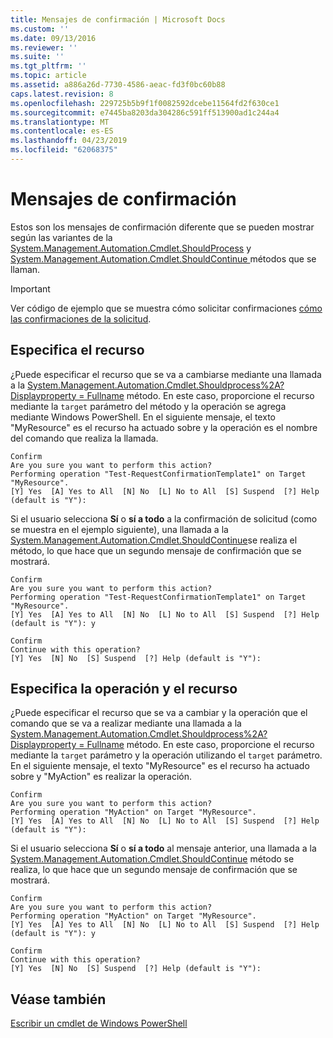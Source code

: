 ```yaml
---
title: Mensajes de confirmación | Microsoft Docs
ms.custom: ''
ms.date: 09/13/2016
ms.reviewer: ''
ms.suite: ''
ms.tgt_pltfrm: ''
ms.topic: article
ms.assetid: a886a26d-7730-4586-aeac-fd3f0bc60b88
caps.latest.revision: 8
ms.openlocfilehash: 229725b5b9f1f0082592dcebe11564fd2f630ce1
ms.sourcegitcommit: e7445ba8203da304286c591ff513900ad1c244a4
ms.translationtype: MT
ms.contentlocale: es-ES
ms.lasthandoff: 04/23/2019
ms.locfileid: "62068375"
---
```

# <a name="confirmation-messages"></a>Mensajes de confirmación

Estos son los mensajes de confirmación diferente que se pueden mostrar según las variantes de la [System.Management.Automation.Cmdlet.ShouldProcess](/dotnet/api/System.Management.Automation.Cmdlet.ShouldProcess) y [System.Management.Automation.Cmdlet.ShouldContinue ](/dotnet/api/System.Management.Automation.Cmdlet.ShouldContinue) métodos que se llaman.

> [!IMPORTANT]
> Ver código de ejemplo que se muestra cómo solicitar confirmaciones [cómo las confirmaciones de la solicitud](./how-to-request-confirmations.md).

## <a name="specifying-the-resource"></a>Especifica el recurso

¿Puede especificar el recurso que se va a cambiarse mediante una llamada a la [System.Management.Automation.Cmdlet.Shouldprocess%2A? Displayproperty = Fullname](/dotnet/api/System.Management.Automation.Cmdlet.ShouldProcess?view=powershellsdk-1.1.0) método. En este caso, proporcione el recurso mediante la `target` parámetro del método y la operación se agrega mediante Windows PowerShell. En el siguiente mensaje, el texto "MyResource" es el recurso ha actuado sobre y la operación es el nombre del comando que realiza la llamada.

```output
Confirm
Are you sure you want to perform this action?
Performing operation "Test-RequestConfirmationTemplate1" on Target "MyResource".
[Y] Yes  [A] Yes to All  [N] No  [L] No to All  [S] Suspend  [?] Help (default is "Y"):
```

Si el usuario selecciona **Sí** o **sí a todo** a la confirmación de solicitud (como se muestra en el ejemplo siguiente), una llamada a la [System.Management.Automation.Cmdlet.ShouldContinue](/dotnet/api/System.Management.Automation.Cmdlet.ShouldContinue)se realiza el método, lo que hace que un segundo mensaje de confirmación que se mostrará.

```output
Confirm
Are you sure you want to perform this action?
Performing operation "Test-RequestConfirmationTemplate1" on Target "MyResource".
[Y] Yes  [A] Yes to All  [N] No  [L] No to All  [S] Suspend  [?] Help (default is "Y"): y

Confirm
Continue with this operation?
[Y] Yes  [N] No  [S] Suspend  [?] Help (default is "Y"):
```

## <a name="specifying-the-operation-and-resource"></a>Especifica la operación y el recurso

¿Puede especificar el recurso que se va a cambiar y la operación que el comando que se va a realizar mediante una llamada a la [System.Management.Automation.Cmdlet.Shouldprocess%2A? Displayproperty = Fullname](/dotnet/api/System.Management.Automation.Cmdlet.ShouldProcess?view=powershellsdk-1.1.0) método. En este caso, proporcione el recurso mediante la `target` parámetro y la operación utilizando el `target` parámetro. En el siguiente mensaje, el texto "MyResource" es el recurso ha actuado sobre y "MyAction" es realizar la operación.

```output
Confirm
Are you sure you want to perform this action?
Performing operation "MyAction" on Target "MyResource".
[Y] Yes  [A] Yes to All  [N] No  [L] No to All  [S] Suspend  [?] Help (default is "Y"):
```

Si el usuario selecciona **Sí** o **sí a todo** al mensaje anterior, una llamada a la [System.Management.Automation.Cmdlet.ShouldContinue](/dotnet/api/System.Management.Automation.Cmdlet.ShouldContinue) método se realiza, lo que hace que un segundo mensaje de confirmación que se mostrará.

```output
Confirm
Are you sure you want to perform this action?
Performing operation "MyAction" on Target "MyResource".
[Y] Yes  [A] Yes to All  [N] No  [L] No to All  [S] Suspend  [?] Help (default is "Y"): y

Confirm
Continue with this operation?
[Y] Yes  [N] No  [S] Suspend  [?] Help (default is "Y"):
```

## <a name="see-also"></a>Véase también

[Escribir un cmdlet de Windows PowerShell](./writing-a-windows-powershell-cmdlet.md)
